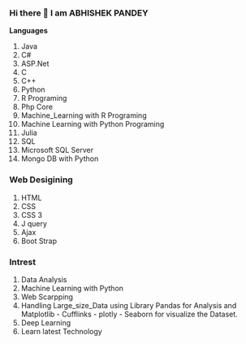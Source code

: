 ### Hi there 👋 I am ABHISHEK PANDEY 
__Languages__
1. Java
2. C#
3. ASP.Net
4. C
5. C++
6. Python 
7. R Programing
8. Php Core 
9. Machine_Learning with R Programing 
10. Machine Learning with Python Programing 
11. Julia 
12. SQL
13. Microsoft SQL Server 
14. Mongo DB with Python 
### Web Desigining
  1. HTML
  2. CSS
  3. CSS 3
  4. J query 
  5. Ajax
  6. Boot Strap 
 
### Intrest 
1. Data Analysis
2. Machine Learning with Python 
3. Web Scarpping 
4. Handling Large_size_Data using Library Pandas for Analysis and  Matplotlib - Cufflinks - plotly - Seaborn for visualize the Dataset.
5. Deep Learning 
6. Learn latest Technology 


<!--
**abhi07898/abhi07898** is a ✨ _special_ ✨ repository because its `README.md` (this file) appears on your GitHub profile.

Here are some ideas to get you started:

- 🔭 I’m currently working on ...
- 🌱 I’m currently learning ...
- 👯 I’m looking to collaborate on ...
- 🤔 I’m looking for help with ...
- 💬 Ask me about ...
- 📫 How to reach me: ...
- 😄 Pronouns: ...
- ⚡ Fun fact: ...
-->
